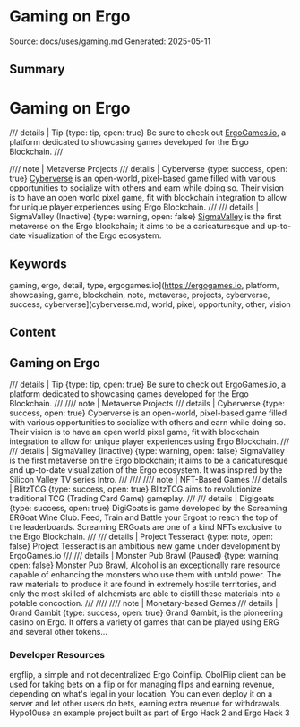 # Gaming on Ergo
Source: docs/uses/gaming.md
Generated: 2025-05-11

## Summary
# Gaming on Ergo



/// details | Tip
     {type: tip, open: true}
Be sure to check out [ErgoGames.io](https://ergogames.io), a platform dedicated to showcasing games developed for the Ergo Blockchain. ///




//// note | Metaverse Projects
/// details | Cyberverse
     {type: success, open: true} [Cyberverse](cyberverse.md) is an open-world, pixel-based game filled with various opportunities to socialize with others and earn while doing so. Their vision is to have an open world pixel game, fit with blockchain integration to allow for unique player experiences using Ergo Blockchain. ///
/// details | SigmaValley (Inactive)
     {type: warning, open: false}
[SigmaValley](sigmavalley.md) is the first metaverse on the Ergo blockchain; it aims to be a caricaturesque and up-to-date visualization of the Ergo ecosystem.

## Keywords
gaming, ergo, detail, type, ergogames.io](https://ergogames.io, platform, showcasing, game, blockchain, note, metaverse, projects, cyberverse, success, cyberverse](cyberverse.md, world, pixel, opportunity, other, vision

## Content
## Gaming on Ergo
/// details | Tip
     {type: tip, open: true}
Be sure to check out ErgoGames.io, a platform dedicated to showcasing games developed for the Ergo Blockchain.
///
//// note | Metaverse Projects
/// details | Cyberverse
     {type: success, open: true}
Cyberverse is an open-world, pixel-based game filled with various opportunities to socialize with others and earn while doing so. Their vision is to have an open world pixel game, fit with blockchain integration to allow for unique player experiences using Ergo Blockchain.
///
/// details | SigmaValley (Inactive)
     {type: warning, open: false}
SigmaValley is the first metaverse on the Ergo blockchain; it aims to be a caricaturesque and up-to-date visualization of the Ergo ecosystem. It was inspired by the Silicon Valley TV series Intro.
///
////
//// note | NFT-Based Games
/// details | BlitzTCG
     {type: success, open: true}
BlitzTCG aims to revolutionize traditional TCG (Trading Card Game) gameplay.
///
/// details | Digigoats
     {type: success, open: true}
DigiGoats is game developed by the Screaming ERGoat Wine Club. Feed, Train and Battle your Ergoat to reach the top of the leaderboards. Screaming ERGoats are one of a kind NFTs exclusive to the Ergo Blockchain.
///
/// details | Project Tesseract
     {type: note, open: false}
Project Tesseract is an ambitious new game under development by ErgoGames.io
///
/// details | Monster Pub Brawl (Paused)
     {type: warning, open: false}
Monster Pub Brawl, Alcohol is an exceptionally rare resource capable of enhancing the monsters who use them with untold power. The raw materials to produce it are found in extremely hostile territories, and only the most skilled of alchemists are able to distill these materials into a potable concoction.
///
////
//// note | Monetary-based Games
/// details | Grand Gambit
     {type: success, open: true}
Grand Gambit, is the pioneering casino on Ergo. It offers a variety of games that can be played using ERG and several other tokens...

### Developer Resources
ergflip, a simple and not decentralized Ergo Coinflip.
ObolFlip client can be used for taking bets on a flip or for managing flips and earning revenue, depending on what's legal in your location. You can even deploy it on a server and let other users do bets, earning extra revenue for withdrawals.
Hypo10use an example project built as part of Ergo Hack 2 and Ergo Hack 3
